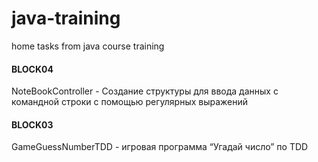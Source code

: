 # java-training
home tasks from java course training

#### BLOCK04
NoteBookController - Создание структуры для ввода данных с командной строки с помощью регулярных выражений

#### BLOCK03
GameGuessNumberTDD - игровая программа “Угадай число” по TDD
